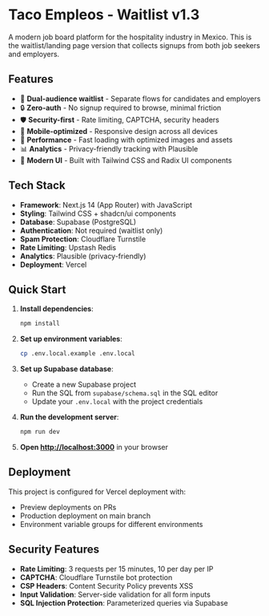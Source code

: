 # Taco Empleos - Waitlist v1.3

A modern job board platform for the hospitality industry in Mexico. This is the waitlist/landing page version that collects signups from both job seekers and employers.

## Features

- 🎯 **Dual-audience waitlist** - Separate flows for candidates and employers
- 🔒 **Zero-auth** - No signup required to browse, minimal friction
- 🛡️ **Security-first** - Rate limiting, CAPTCHA, security headers
- 📱 **Mobile-optimized** - Responsive design across all devices
- 🚀 **Performance** - Fast loading with optimized images and assets
- 📊 **Analytics** - Privacy-friendly tracking with Plausible
- 🎨 **Modern UI** - Built with Tailwind CSS and Radix UI components

## Tech Stack

- **Framework**: Next.js 14 (App Router) with JavaScript
- **Styling**: Tailwind CSS + shadcn/ui components
- **Database**: Supabase (PostgreSQL)
- **Authentication**: Not required (waitlist only)
- **Spam Protection**: Cloudflare Turnstile
- **Rate Limiting**: Upstash Redis
- **Analytics**: Plausible (privacy-friendly)
- **Deployment**: Vercel

## Quick Start

1. **Install dependencies**:
   ```bash
   npm install
   ```

2. **Set up environment variables**:
   ```bash
   cp .env.local.example .env.local
   ```

3. **Set up Supabase database**:
   - Create a new Supabase project
   - Run the SQL from `supabase/schema.sql` in the SQL editor
   - Update your `.env.local` with the project credentials

4. **Run the development server**:
   ```bash
   npm run dev
   ```

5. **Open [http://localhost:3000](http://localhost:3000)** in your browser

## Deployment

This project is configured for Vercel deployment with:
- Preview deployments on PRs
- Production deployment on main branch
- Environment variable groups for different environments

## Security Features

- **Rate Limiting**: 3 requests per 15 minutes, 10 per day per IP
- **CAPTCHA**: Cloudflare Turnstile bot protection
- **CSP Headers**: Content Security Policy prevents XSS
- **Input Validation**: Server-side validation for all form inputs
- **SQL Injection Protection**: Parameterized queries via Supabase